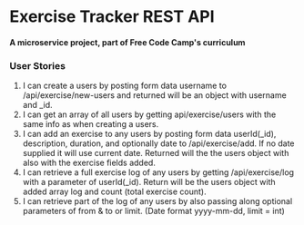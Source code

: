 # Exercise Tracker REST API

#### A microservice project, part of Free Code Camp's curriculum

### User Stories

1. I can create a users by posting form data username to /api/exercise/new-users and returned will be an object with username and _id.
2. I can get an array of all users by getting api/exercise/users with the same info as when creating a users.
3. I can add an exercise to any users by posting form data userId(_id), description, duration, and optionally date to /api/exercise/add. If no date supplied it will use current date. Returned will the the users object with also with the exercise fields added.
4. I can retrieve a full exercise log of any users by getting /api/exercise/log with a parameter of userId(_id). Return will be the users object with added array log and count (total exercise count).
5. I can retrieve part of the log of any users by also passing along optional parameters of from & to or limit. (Date format yyyy-mm-dd, limit = int)
